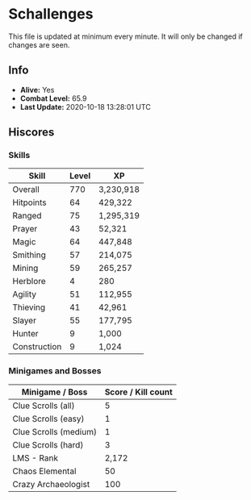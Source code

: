 # Schallenges

This file is updated at minimum every minute. It will only be changed if changes are seen.

## Info

 - **Alive:** Yes
 - **Combat Level:** 65.9
 - **Last Update:** 2020-10-18 13:28:01 UTC

## Hiscores

### Skills

| Skill | Level | XP |
|--|--|--|
| Overall | 770 | 3,230,918 |
| Hitpoints | 64 | 429,322 |
| Ranged | 75 | 1,295,319 |
| Prayer | 43 | 52,321 |
| Magic | 64 | 447,848 |
| Smithing | 57 | 214,075 |
| Mining | 59 | 265,257 |
| Herblore | 4 | 280 |
| Agility | 51 | 112,955 |
| Thieving | 41 | 42,961 |
| Slayer | 55 | 177,795 |
| Hunter | 9 | 1,000 |
| Construction | 9 | 1,024 |

### Minigames and Bosses

| Minigame / Boss | Score / Kill count |
|--|--|
| Clue Scrolls (all) | 5 |
| Clue Scrolls (easy) | 1 |
| Clue Scrolls (medium) | 1 |
| Clue Scrolls (hard) | 3 |
| LMS - Rank | 2,172 |
| Chaos Elemental | 50 |
| Crazy Archaeologist | 100 |

